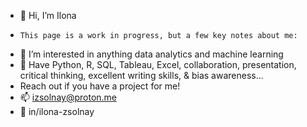 - 👋 Hi, I’m Ilona
-     This page is a work in progress, but a few key notes about me:
- 👀 I’m interested in anything data analytics and machine learning
- 🌱 Have Python, R, SQL, Tableau, Excel, collaboration, presentation, critical thinking, excellent writing skills, & bias awareness...
- Reach out if you have a project for me!
- 📫 izsolnay@proton.me
- 📎 in/ilona-zsolnay

<!---
izsolnay/izsolnay is a ✨ special ✨ repository because its `README.md` (this file) appears on your GitHub profile.
You can click the Preview link to take a look at your changes.
--->
